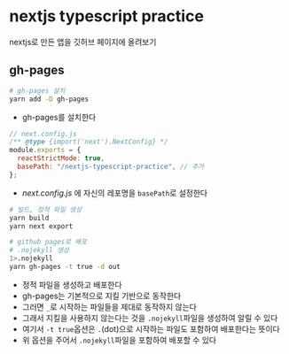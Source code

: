 # nextjs typescript practice

nextjs로 만든 앱을 깃허브 페이지에 올려보기

## gh-pages

```sh terminal
# gh-pages 설치
yarn add -D gh-pages
```

- gh-pages를 설치한다

```js next.config.js
// next.config.js
/** @type {import('next').NextConfig} */
module.exports = {
  reactStrictMode: true,
  basePath: "/nextjs-typescript-practice", // 추가
};
```

- _next.config.js_ 에 자신의 레포명을 `basePath`로 설정한다

```sh terminal
# 빌드, 정적 파일 생성
yarn build
yarn next export

# github pages로 배포
# .nojekyll 생성
1>.nojekyll
yarn gh-pages -t true -d out
```

- 정적 파일을 생성하고 배포한다
- gh-pages는 기본적으로 지킬 기반으로 동작한다
- 그러면 `_`로 시작하는 파일들을 제대로 동작하지 않는다
- 그래서 지킬을 사용하지 않는다는 것을 `.nojekyll`파일을 생성하여 알릴 수 있다
- 여기서 `-t true`옵션은 `.`(dot)으로 시작하는 파일도 포함하여 배포한다는 뜻이다
- 위 옵션을 주어서 `.nojekyll`파일을 포함하여 배포할 수 있다
